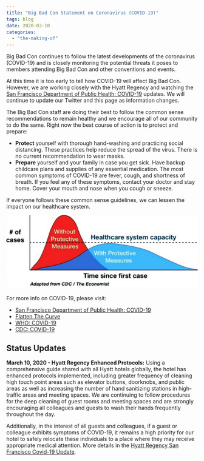 ```yaml
---
title: "Big Bad Con Statement on Coronavirus (COVID-19)"
tags: blog
date: 2020-03-10
categories: 
  - "the-making-of"
---
```


Big Bad Con continues to follow the latest developments of the coronavirus (COVID-19) and is closely monitoring the potential threats it poses to members attending Big Bad Con and other conventions and events.

At this time it is too early to tell how COVID-19 will affect Big Bad Con. However, we are working closely with the Hyatt Regency and watching the [San Francisco Department of Public Health: COVID-19](https://www.sfdph.org/dph/alerts/coronavirus.asp) updates. We will continue to update our Twitter and this page as information changes.

The Big Bad Con staff are doing their best to follow the common sense recommendations to remain healthy and we encourage all of our community to do the same. Right now the best course of action is to protect and prepare:

- **Protect** yourself with thorough hand-washing and practicing social distancing. These practices help reduce the spread of the virus. There is no current recommendation to wear masks.
- **Prepare** yourself and your family in case you get sick. Have backup childcare plans and supplies of any essential medication. The most common symptoms of COVID-19 are fever, cough, and shortness of breath. If you feel any of these symptoms, contact your doctor and stay home. Cover your mouth and nose when you cough or sneeze.

If everyone follows these common sense guidelines, we can lessen the impact on our healthcare system.

![](/images/flatten-the-curve-1024x393.jpg)

For more info on COVID-19, please visit:

- [San Francisco Department of Public Health: COVID-19](https://www.sfdph.org/dph/alerts/coronavirus.asp)
- [Flatten The Curve](https://www.flattenthecurve.com/)
- [WHO: COVID-19](https://www.who.int/emergencies/diseases/novel-coronavirus-2019)
- [CDC: COVID-19](https://www.cdc.gov/coronavirus/2019-nCoV/index.html)

## Status Updates

**March 10, 2020 - Hyatt Regency Enhanced Protocols:** Using a comprehensive guide shared with all Hyatt hotels globally, the hotel has enhanced protocols implemented, including greater frequency of cleaning high touch point areas such as elevator buttons, doorknobs, and public areas as well as increasing the number of hand sanitizing stations in high-traffic areas and meeting spaces. We are continuing to follow procedures for the deep cleaning of guest rooms and meeting spaces and are strongly encouraging all colleagues and guests to wash their hands frequently throughout the day.

Additionally, in the interest of all guests and colleagues, if a guest or colleague exhibits symptoms of COVID-19, it remains a high priority for our hotel to safely relocate these individuals to a place where they may receive appropriate medical attention. More details in the [Hyatt Regency San Francisco Covid-19 Update](https://www.dropbox.com/s/amaye7up8pon7vu/COVID%2019%20SFOBU%20Letter%20update.pdf?dl=0).
